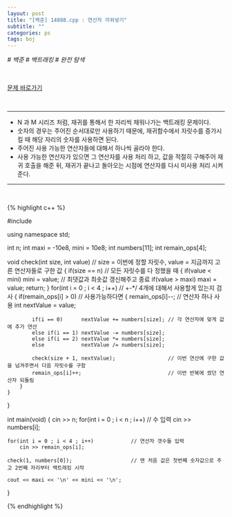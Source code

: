 ```yaml
---
layout: post
title: "[백준] 14888.cpp : 연산자 끼워넣기"
subtitle: ""
categories: ps
tags: boj
---
```


*# 백준 # 백트래킹 # 완전 탐색*

<br>

[문제 바로가기](https://www.acmicpc.net/problem/14888)

<br>

---

- N 과 M 시리즈 처럼, 재귀를 통해서 한 자리씩 채워나가는 백트래킹 문제이다.
- 숫자의 경우는 주어진 순서대로만 사용하기 때문에, 재귀함수에서 자릿수를 증가시킬 때 해당 자리의 숫자를 사용하면 된다.
- 주어진 사용 가능한 연산자들에 대해서 하나씩 골라야 한다.
- 사용 가능한 연산자가 있으면 그 연산자를 사용 처리 하고, 값을 적절히 구해주어 재귀 호출을 해준 뒤, 재귀가 끝나고 돌아오는 시점에 연산자를 다시 미사용 처리 시켜준다.

---
<br>

{% highlight c++ %}

#include <iostream>

using namespace std;

int n;
int maxi = -10e8, mini = 10e8;
int numbers[11];
int remain_ops[4];

void check(int size, int value)                         // size = 이번에 정할 자릿수, value = 지금까지 고른 연산자들로 구한 값
{
    if(size == n)                                       // 모든 자릿수를 다 정했을 때
    {
        if(value < mini) mini = value;                  // 최댓값과 최솟값 갱신해주고 종료
        if(value > maxi) maxi = value;
        return;
    }
    for(int i = 0 ; i < 4 ; i++)                        // +-*/ 4개에 대해서 사용할게 있는지 검사
    {
        if(remain_ops[i] > 0)                           // 사용가능하다면
        {
            remain_ops[i]--;                            // 연산자 하나 사용
            int nextValue = value;

            if(i == 0)      nextValue += numbers[size]; // 각 연산자에 맞게 값에 추가 연산
            else if(i == 1) nextValue -= numbers[size];
            else if(i == 2) nextValue *= numbers[size];
            else            nextValue /= numbers[size];

            check(size + 1, nextValue);                 // 이번 연산에 구한 값을 넘겨주면서 다음 자릿수를 구함
            remain_ops[i]++;                            // 이번 반복에 썼던 연산자 되돌림
        }
    }
}

int main(void)
{
    cin >> n;
    for(int i = 0 ; i < n ; i++)            // 수 입력
        cin >> numbers[i];

    for(int i = 0 ; i < 4 ; i++)            // 연산자 갯수들 입력
        cin >> remain_ops[i];

    check(1, numbers[0]);                   // 맨 처음 값은 첫번째 숫자값으로 주고 2번째 자리부터 백트래킹 시작

    cout << maxi << '\n' << mini << '\n';
}

{% endhighlight %}

